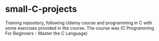 # small-C-projects
Training repository, following Udemy course and programming in C with some exercises provided in the course.
The course was (C Programming For Beginners - Master the C Language)
